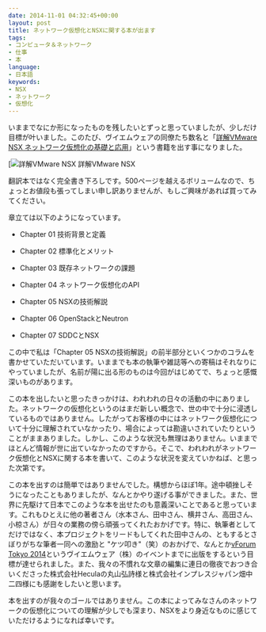 ```yaml
---
date: 2014-11-01 04:32:45+00:00
layout: post
title: ネットワーク仮想化とNSXに関する本が出ます
tags:
- コンピュータ＆ネットワーク
- 仕事
- 本
language:
- 日本語
keywords:
- NSX
- ネットワーク
- 仮想化
---
```


いままでなにか形になったものを残したいとずっと思っていましたが、少しだけ目標が叶いました。このたび、ヴイエムウェアの同僚たち数名と「[詳解VMware NSX ネットワーク仮想化の基礎と応用](http://www.amazon.co.jp/dp/4844337114)」という書籍を出す事になりました。

[![詳解VMware NSX]({{site.baseurl}}/images/29dc77e4a22f58375aeeee8cf6079309-234x300.jpg) 詳解VMware NSX

翻訳本ではなく完全書き下ろしです。500ページを越えるボリュームなので、ちょっとお値段も張ってしまい申し訳ありませんが、もしご興味があれば買ってみてください。

章立ては以下のようになっています。



	
  * Chapter 01 技術背景と定義

	
  * Chapter 02 標準化とメリット

	
  * Chapter 03 既存ネットワークの課題

	
  * Chapter 04 ネットワーク仮想化のAPI

	
  * Chapter 05 NSXの技術解説

	
  * Chapter 06 OpenStackとNeutron

	
  * Chapter 07 SDDCとNSX


この中で私は「Chapter 05 NSXの技術解説」の前半部分といくつかのコラムを書かせていただいています。いままでも本の執筆や雑誌等への寄稿はそれなりにやっていましたが、名前が陽に出る形のものは今回がはじめてで、ちょっと感慨深いものがあります。

この本を出したいと思ったきっかけは、われわれの日々の活動の中にありました。ネットワークの仮想化というのはまだ新しい概念で、世の中で十分に浸透しているものではありません。したがってお客様の中にはネットワーク仮想化について十分に理解されていなかったり、場合によっては勘違いされていたりということがままありました。しかし、このような状況も無理はありません。いままでほとんど情報が世に出ていなかったのですから。そこで、われわれがネットワーク仮想化とNSXに関する本を書いて、このような状況を変えていかねば、と思った次第です。

この本を出すのは簡単ではありませんでした。構想からほぼ1年。途中頓挫しそうになったこともありましたが、なんとかやり遂げる事ができました。また、世界に先駆けて日本でこのような本を出せたのも意義深いことであると思っています。これもひとえに他の著者さん（水本さん、田中さん、横井さん、高田さん、小椋さん）が日々の業務の傍ら頑張ってくれたおかげです。特に、執筆者としてだけではなく、本プロジェクトをリードもしてくれた田中さんの、ともするとさぼりがちな筆者一同への激励と "ケツ叩き"（笑）のおかげで、なんとか[vForum Tokyo 2014](http://vforum.jp)というヴイエムウェア（株）のイベントまでに出版をするという目標が達せられました。また、我々の不慣れな文章の編集に連日の徹夜でおつき合いくださった株式会社Heculaの丸山弘詩様と株式会社インプレスジャパン畑中二四様にも感謝をしたいと思います。

本を出すのが我々のゴールではありません。この本によってみなさんのネットワークの仮想化についての理解が少しでも深まり、NSXをより身近なものに感じていただけるようになれば幸いです。
